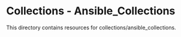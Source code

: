 # Collections - Ansible_Collections

This directory contains resources for collections/ansible_collections.
